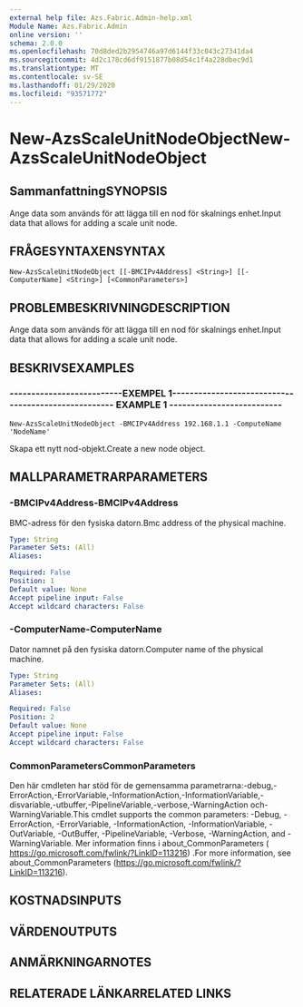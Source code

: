 ```yaml
---
external help file: Azs.Fabric.Admin-help.xml
Module Name: Azs.Fabric.Admin
online version: ''
schema: 2.0.0
ms.openlocfilehash: 70d8ded2b2954746a97d6144f33c043c27341da4
ms.sourcegitcommit: 4d2c178cd6df9151877b08d54c1f4a228dbec9d1
ms.translationtype: MT
ms.contentlocale: sv-SE
ms.lasthandoff: 01/29/2020
ms.locfileid: "93571772"
---
```

# <span data-ttu-id="606b6-101">New-AzsScaleUnitNodeObject</span><span class="sxs-lookup"><span data-stu-id="606b6-101">New-AzsScaleUnitNodeObject</span></span>

## <span data-ttu-id="606b6-102">Sammanfattning</span><span class="sxs-lookup"><span data-stu-id="606b6-102">SYNOPSIS</span></span>
<span data-ttu-id="606b6-103">Ange data som används för att lägga till en nod för skalnings enhet.</span><span class="sxs-lookup"><span data-stu-id="606b6-103">Input data that allows for adding a scale unit node.</span></span>

## <span data-ttu-id="606b6-104">FRÅGESYNTAXEN</span><span class="sxs-lookup"><span data-stu-id="606b6-104">SYNTAX</span></span>

```
New-AzsScaleUnitNodeObject [[-BMCIPv4Address] <String>] [[-ComputerName] <String>] [<CommonParameters>]
```

## <span data-ttu-id="606b6-105">PROBLEMBESKRIVNING</span><span class="sxs-lookup"><span data-stu-id="606b6-105">DESCRIPTION</span></span>
<span data-ttu-id="606b6-106">Ange data som används för att lägga till en nod för skalnings enhet.</span><span class="sxs-lookup"><span data-stu-id="606b6-106">Input data that allows for adding a scale unit node.</span></span>

## <span data-ttu-id="606b6-107">BESKRIVS</span><span class="sxs-lookup"><span data-stu-id="606b6-107">EXAMPLES</span></span>

### <span data-ttu-id="606b6-108">--------------------------EXEMPEL 1--------------------------</span><span class="sxs-lookup"><span data-stu-id="606b6-108">-------------------------- EXAMPLE 1 --------------------------</span></span>
```
New-AzsScaleUnitNodeObject -BMCIPv4Address 192.168.1.1 -ComputeName 'NodeName'
```

<span data-ttu-id="606b6-109">Skapa ett nytt nod-objekt.</span><span class="sxs-lookup"><span data-stu-id="606b6-109">Create a new node object.</span></span>

## <span data-ttu-id="606b6-110">MALLPARAMETRAR</span><span class="sxs-lookup"><span data-stu-id="606b6-110">PARAMETERS</span></span>

### <span data-ttu-id="606b6-111">-BMCIPv4Address</span><span class="sxs-lookup"><span data-stu-id="606b6-111">-BMCIPv4Address</span></span>
<span data-ttu-id="606b6-112">BMC-adress för den fysiska datorn.</span><span class="sxs-lookup"><span data-stu-id="606b6-112">Bmc address of the physical machine.</span></span>

```yaml
Type: String
Parameter Sets: (All)
Aliases: 

Required: False
Position: 1
Default value: None
Accept pipeline input: False
Accept wildcard characters: False
```

### <span data-ttu-id="606b6-113">-ComputerName</span><span class="sxs-lookup"><span data-stu-id="606b6-113">-ComputerName</span></span>
<span data-ttu-id="606b6-114">Dator namnet på den fysiska datorn.</span><span class="sxs-lookup"><span data-stu-id="606b6-114">Computer name of the physical machine.</span></span>

```yaml
Type: String
Parameter Sets: (All)
Aliases: 

Required: False
Position: 2
Default value: None
Accept pipeline input: False
Accept wildcard characters: False
```

### <span data-ttu-id="606b6-115">CommonParameters</span><span class="sxs-lookup"><span data-stu-id="606b6-115">CommonParameters</span></span>
<span data-ttu-id="606b6-116">Den här cmdleten har stöd för de gemensamma parametrarna:-debug,-ErrorAction,-ErrorVariable,-InformationAction,-InformationVariable,-disvariable,-utbuffer,-PipelineVariable,-verbose,-WarningAction och-WarningVariable.</span><span class="sxs-lookup"><span data-stu-id="606b6-116">This cmdlet supports the common parameters: -Debug, -ErrorAction, -ErrorVariable, -InformationAction, -InformationVariable, -OutVariable, -OutBuffer, -PipelineVariable, -Verbose, -WarningAction, and -WarningVariable.</span></span> <span data-ttu-id="606b6-117">Mer information finns i about_CommonParameters ( https://go.microsoft.com/fwlink/?LinkID=113216) .</span><span class="sxs-lookup"><span data-stu-id="606b6-117">For more information, see about_CommonParameters (https://go.microsoft.com/fwlink/?LinkID=113216).</span></span>

## <span data-ttu-id="606b6-118">KOSTNADS</span><span class="sxs-lookup"><span data-stu-id="606b6-118">INPUTS</span></span>

## <span data-ttu-id="606b6-119">VÄRDEN</span><span class="sxs-lookup"><span data-stu-id="606b6-119">OUTPUTS</span></span>

## <span data-ttu-id="606b6-120">ANMÄRKNINGAR</span><span class="sxs-lookup"><span data-stu-id="606b6-120">NOTES</span></span>

## <span data-ttu-id="606b6-121">RELATERADE LÄNKAR</span><span class="sxs-lookup"><span data-stu-id="606b6-121">RELATED LINKS</span></span>

